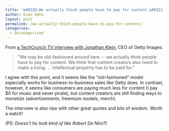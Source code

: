 ```yaml
---
title: '&#8220;We actually think people have to pay for content.&#8221;'
author: Evan Hahn
layout: post
permalink: /we-actually-think-people-have-to-pay-for-content/
categories:
  - Uncategorized
---
```

From [a TechCrunch TV interview with Jonathan Klein][1], CEO of Getty Images:

> "We may be old-fashioned around here -- we actually think people have to pay for content. We think that content creators also need to make a living. ... Intellectual property has to be paid for."

I agree with this point, and it seems like the "old-fashioned" model especially works for business-to-business sales like Getty does. In contrast, however, it seems like consumers are paying much less for content (I pay $0 for music and never pirate), but content creators are still finding ways to monetize (advertisements, freemium models, merch).

The interview is also ripe with other great quotes and bits of wisdom. Worth a watch!

*(PS: Doesn't he look kind of like Robert De Niro?)*

 [1]: http://techcrunch.com/2012/03/16/getty-images-ceo-how-to-build-a-company-that-lasts-tctv/
